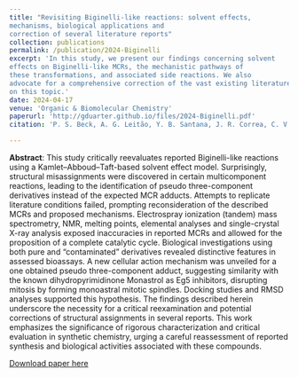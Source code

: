 ```yaml
---
title: "Revisiting Biginelli-like reactions: solvent effects,
mechanisms, biological applications and
correction of several literature reports"
collection: publications
permalink: /publication/2024-Biginelli
excerpt: 'In this study, we present our findings concerning solvent
effects on Biginelli-like MCRs, the mechanistic pathways of
these transformations, and associated side reactions. We also
advocate for a comprehensive correction of the vast existing literature
on this topic.'
date: 2024-04-17
venue: 'Organic & Biomolecular Chemistry'
paperurl: 'http://gduarter.github.io/files/2024-Biginelli.pdf'
citation: 'P. S. Beck, A. G. Leitão, Y. B. Santana, J. R. Correa, C. V. S. Rodrigues, D. F. S. Machado, G. Duarte Ramos Matos, L. M. Ramos, C. C. Gatto, S. C. C. Oliveira, C. K. Z. Andrade, B. A. D. Neto (2024). &quot;Revisiting Biginelli-like reactions: solvent effects, mechanisms, biological applications and correction of several literature reports.&quot; <i>Org. Biomol. Chem.</i>. 22, 3630.'

---
```

__Abstract__:
This study critically reevaluates reported Biginelli-like reactions using a Kamlet–Abboud–Taft-based
solvent effect model. Surprisingly, structural misassignments were discovered in certain multicomponent
reactions, leading to the identification of pseudo three-component derivatives instead of the expected
MCR adducts. Attempts to replicate literature conditions failed, prompting reconsideration of the
described MCRs and proposed mechanisms. Electrospray ionization (tandem) mass spectrometry, NMR,
melting points, elemental analyses and single-crystal X-ray analysis exposed inaccuracies in reported
MCRs and allowed for the proposition of a complete catalytic cycle. Biological investigations using both
pure and “contaminated” derivatives revealed distinctive features in assessed bioassays. A new cellular
action mechanism was unveiled for a one obtained pseudo three-component adduct, suggesting similarity
with the known dihydropyrimidinone Monastrol as Eg5 inhibitors, disrupting mitosis by forming
monoastral mitotic spindles. Docking studies and RMSD analyses supported this hypothesis. The findings
described herein underscore the necessity for a critical reexamination and potential corrections of structural
assignments in several reports. This work emphasizes the significance of rigorous characterization
and critical evaluation in synthetic chemistry, urging a careful reassessment of reported synthesis and biological
activities associated with these compounds.

[Download paper here](http://gduarter.github.io/files/2024-Biginelli.pdf)

